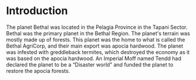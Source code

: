 # Introduction

The planet Bethal was located in the Pelagia Province in the Tapani Sector.
Bethal was the primary planet in the Bethal Region.
The planet's terrain was mostly made up of forests.
This planet was the home to what is called the Bethal AgriCorp, and their main export was apocia hardwood.
The planet was infested with greddleback termites, which destroyed the economy as it was based on the apocia hardwood.
An Imperial Moff named Tendd had declared the planet to be a “Disaster world” and funded the planet to restore the apocia forests.

